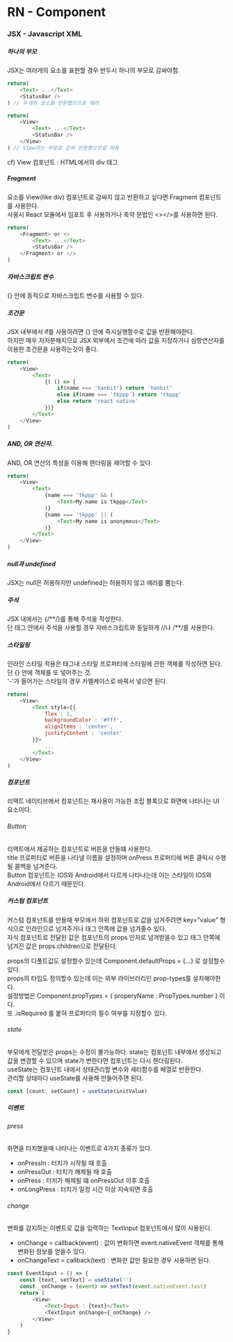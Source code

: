 # RN - Component

### JSX - Javascript XML

##### 하나의 부모
JSX는 여러개의 요소를 표현할 경우 반두시 하나의 부모로 감싸야함.  

``` js
return(
    <Text> ...</Text>
    <StatusBar />
) // 두개의 요소를 반환했으므로 에러

return(
    <View>
        <Text> ...</Text>
        <StatusBar />
    </View>
) // View라는 부모로 감싸 반환했으므로 작동
```


cf) View 컴포넌트 : HTML에서의 div 태그


##### Fragment
요소를 View(like div) 컴포넌트로 감싸지 않고 반환하고 싶다면 Fragment 컴포넌트를 사용한다.  
사용시 React 모듈에서 임포트 후 사용하거나 축약 문법인 <></>를 사용하면 된다.  

``` js
return(
    <Fragment> or <>
        <Text> ...</Text>
        <StatusBar />
    </Fragment> or </>
)
```


##### 자바스크립트 변수
{} 안에 동적으로 자바스크립트 변수를 사용할 수 있다.


##### 조건문
JSX 내부에서 if를 사용하려면 {} 안에 즉시실행함수로 값을 반환해야한다.  
하지만 매우 지저분해지므로 JSX 외부에서 조건에 따라 값을 지정하거나 삼항연산자를 이용한 조건문을 사용하는것이 좋다.  

``` js
return(
    <View>
        <Text>
            {( () => {
                if(name === 'hanbit') return 'hanbit'
                else if(name === 'tkppp') return 'tkppp'
                else return 'react native'
            })}
        </Text>
    </View>
)
```


##### AND, OR 연산자.
AND, OR 연산의 특성을 이용해 렌더링을 제어할 수 있다.

``` js
return(
    <View>
        <Text>
            {name === 'tkppp' && (
                <Text>My name is tkppp</Text>
            )}
            {name === 'tkppp' || (
                <Text>My name is anonymous</Text>
            )}
        </Text>
    </View>
)
```


##### null과 undefined
JSX는 null은 허용하지만 undefined는 허용하지 않고 에러를 뿜는다.  


##### 주석
JSX 내에서는 {/\*\*/}를 통해 주석을 작성한다.  
단 태그 안에서 주석을 사용할 경우 자바스크립트와 동일하게 //나 /\*\*/를 사용한다.  


##### 스타일링
인라인 스타일 적용은 태그내 스타일 프로퍼티에 스타일에 관한 객체를 작성하면 된다. 단 {} 안에 객체를 또 넣어주는 것.  
'-'가 들어가는 스타일의 경우 카멜케이스로 바꿔서 넣으면 된다.  

``` js
return(
    <View>
        <Text style={{
            flex : 1,
            backgroundColor : '#fff',
            alignItems : 'center',
            justifyContent : 'center'
        }}>
            ...
        </Text>
    </View>
)
```


##### 컴포넌트
리액트 네이티브에서 컴포넌트는 재사용이 가능한 조립 블록으로 화면에 나타나는 UI 요소이다.  

###### Button
리액트에서 제공하는 컴포넌트로 버튼을 만들떄 사용한다.  
title 프로퍼티로 버튼을 나타낼 이름을 설정하며 onPress 프로퍼티에 버튼 클릭시 수행될 콜백을 넘겨준다.  
Button 컴포넌트는 IOS와 Android에서 다르게 나타나는데 이는 스타일이 IOS와 Android에서 다르기 때문인다.  

##### 커스텀 컴포넌트
커스텀 컴포넌트를 만들때 부모에서 하위 컴포넌트로 값을 넘겨주려면 key="value" 형식으로 인라인으로 넘겨주거나 태그 안쪽에 값을 넘겨줄수 있다.  
자식 컴포넌트로 전달된 값은 컴포넌트의 props 인자로 넘겨받을수 있고 태그 안쪽에 넘겨진 값은 props.children으로 전달된다.  

props의 디폴트값도 설정할수 있는데 Component.defaultProps = {...} 로 설정할수 있다.  
props의 타입도 정의할수 있는데 이는 외부 라이브러리인 prop-types를 설치해야한다.  
설정방법은 Component.propTypes = { properyName : PropTypes.number } 이다.  
또 .isRequired 를 붙혀 프로퍼티의 필수 여부를 지정할수 있다.  

###### state
부모에게 전달받은 props는 수정이 불가능하다. state는 컴포넌트 내부에서 생성되고 값을 변경할 수 있으며 state가 변한다면 컴포넌트는 다시 렌더링된다.  
useState는 컴포넌트 내에서 상태관리할 변수와 세터함수를 배열로 반환한다.  
관리할 상태마다 useState를 사용해 만들어주면 된다.  
``` js
const [count, setCount] = useState(initValue)
```

##### 이벤트

###### press
화면을 터치했을때 나타나는 이벤트로 4가지 종류가 있다.
 - onPressIn : 터치가 시작될 때 호출
 - onPressOut : 터치가 해제될 때 호출
 - onPress : 터치가 해제될 떄 onPressOut 이후 호출
 - onLongPress : 터치가 일정 시간 이상 지속되면 호출


###### change
변화를 감지하는 이벤트로 값을 입력하는 TextInput 컴포넌트에서 많이 사용된다.  
 - onChange = callback(event) : 값이 변화하면 event.nativeEvent 객체를 통해 변화된 정보를 얻을수 있다.
 - onChangeText = callback(text) : 변화한 값만 필요한 경우 사용하면 된다.

``` js
const EventInput = () => {
    const [text, setText] = useState('')
    const _onChange = (event) => setText(event.nativeEvent.text)
    return (
        <View>
            <Text>Input : {text}</Text>
            <TextInput onChange={_onChange} />
        </View>
    )
}
```
